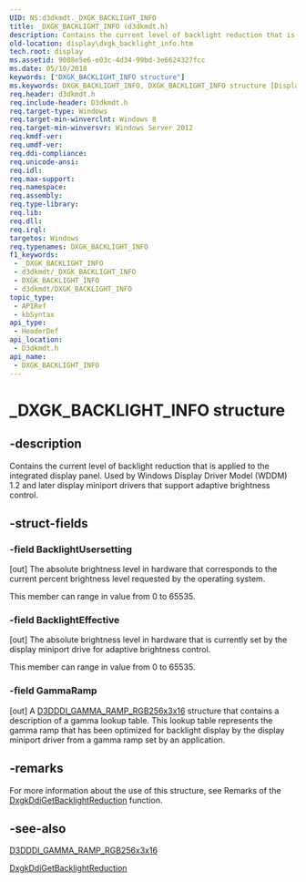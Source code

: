 ```yaml
---
UID: NS:d3dkmdt._DXGK_BACKLIGHT_INFO
title: _DXGK_BACKLIGHT_INFO (d3dkmdt.h)
description: Contains the current level of backlight reduction that is applied to the integrated display panel. Used by Windows Display Driver Model (WDDM) 1.2 and later display miniport drivers that support adaptive brightness control.
old-location: display\dxgk_backlight_info.htm
tech.root: display
ms.assetid: 9008e5e6-e03c-4d34-99bd-3e6624327fcc
ms.date: 05/10/2018
keywords: ["DXGK_BACKLIGHT_INFO structure"]
ms.keywords: DXGK_BACKLIGHT_INFO, DXGK_BACKLIGHT_INFO structure [Display Devices], _DXGK_BACKLIGHT_INFO, d3dkmdt/DXGK_BACKLIGHT_INFO, display.dxgk_backlight_info
req.header: d3dkmdt.h
req.include-header: D3dkmdt.h
req.target-type: Windows
req.target-min-winverclnt: Windows 8
req.target-min-winversvr: Windows Server 2012
req.kmdf-ver: 
req.umdf-ver: 
req.ddi-compliance: 
req.unicode-ansi: 
req.idl: 
req.max-support: 
req.namespace: 
req.assembly: 
req.type-library: 
req.lib: 
req.dll: 
req.irql: 
targetos: Windows
req.typenames: DXGK_BACKLIGHT_INFO
f1_keywords:
 - _DXGK_BACKLIGHT_INFO
 - d3dkmdt/_DXGK_BACKLIGHT_INFO
 - DXGK_BACKLIGHT_INFO
 - d3dkmdt/DXGK_BACKLIGHT_INFO
topic_type:
 - APIRef
 - kbSyntax
api_type:
 - HeaderDef
api_location:
 - D3dkmdt.h
api_name:
 - DXGK_BACKLIGHT_INFO
---
```


# _DXGK_BACKLIGHT_INFO structure


## -description

Contains the current level of backlight reduction that is applied to the integrated display panel. Used by Windows Display Driver Model (WDDM) 1.2 and later display miniport drivers that support adaptive brightness control.

## -struct-fields

### -field BacklightUsersetting

[out] The absolute brightness level in hardware that corresponds to the current percent brightness level requested by the operating system.

This member can range in value from 0 to 65535.

### -field BacklightEffective

[out] The absolute brightness level in hardware that is currently set by the display miniport drive for adaptive brightness control.

This member can range in value from 0 to 65535.

### -field GammaRamp

[out] A <a href="/windows-hardware/drivers/ddi/d3dukmdt/ns-d3dukmdt-_d3dddi_gamma_ramp_rgb256x3x16">D3DDDI_GAMMA_RAMP_RGB256x3x16</a> structure that contains a description of a gamma lookup table.
This lookup table represents the gamma ramp that has been optimized for backlight display by the display miniport driver from a gamma ramp set by an application.

## -remarks

For more information about the use of this structure, see Remarks of the <a href="/windows-hardware/drivers/ddi/dispmprt/nc-dispmprt-dxgk_brightness_get_backlight_reduction">DxgkDdiGetBacklightReduction</a> function.

## -see-also

<a href="/windows-hardware/drivers/ddi/d3dukmdt/ns-d3dukmdt-_d3dddi_gamma_ramp_rgb256x3x16">D3DDDI_GAMMA_RAMP_RGB256x3x16</a>



<a href="/windows-hardware/drivers/ddi/dispmprt/nc-dispmprt-dxgk_brightness_get_backlight_reduction">DxgkDdiGetBacklightReduction</a>